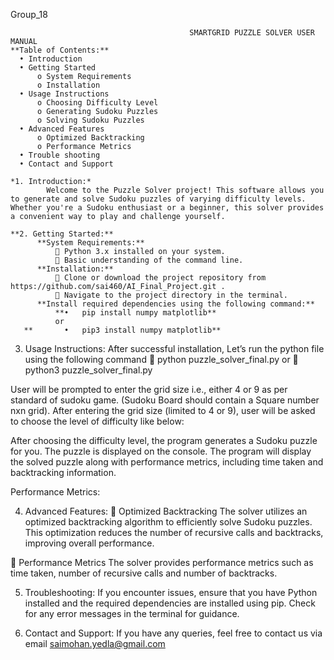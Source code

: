 Group_18

                                			SMARTGRID PUZZLE SOLVER USER MANUAL
	**Table of Contents:**
      •	Introduction
      •	Getting Started
          o	System Requirements
          o	Installation
      •	Usage Instructions
          o	Choosing Difficulty Level
          o	Generating Sudoku Puzzles
          o	Solving Sudoku Puzzles
      •	Advanced Features
          o	Optimized Backtracking
          o	Performance Metrics
      •	Trouble shooting
      •	Contact and Support

	*1. Introduction:*
      		Welcome to the Puzzle Solver project! This software allows you to generate and solve Sudoku puzzles of varying difficulty levels. Whether you're a Sudoku enthusiast or a beginner, this solver provides a convenient way to play and challenge yourself.
	
 	**2. Getting Started:**
	      **System Requirements:**
	          	Python 3.x installed on your system.
	          	Basic understanding of the command line.
	      **Installation:**
	          	Clone or download the project repository from https://github.com/sai460/AI_Final_Project.git .
	          	Navigate to the project directory in the terminal.
	      **Install required dependencies using the following command:**
	          **•	pip install numpy matplotlib**
	          or
	   **	    •	pip3 install numpy matplotlib**

3. Usage Instructions:
After successful installation, Let’s run the python file using the following command
	python puzzle_solver_final.py			or
	python3 puzzle_solver_final.py
 
User will be prompted to enter the grid size i.e., either 4 or 9 as per standard of sudoku game. (Sudoku Board should contain a Square number nxn grid).
After entering the grid size (limited to 4 or 9), user will be asked to choose the level of difficulty like below:
 

After choosing the difficulty level, the program generates a Sudoku puzzle for you.
The puzzle is displayed on the console.
The program will display the solved puzzle along with performance metrics, including time taken and backtracking information.

 
 
Performance Metrics:
 

4. Advanced Features:
	Optimized Backtracking
The solver utilizes an optimized backtracking algorithm to efficiently solve Sudoku puzzles.
This optimization reduces the number of recursive calls and backtracks, improving overall performance.

	Performance Metrics
The solver provides performance metrics such as time taken, number of recursive calls and number of backtracks.

5. Troubleshooting:
If you encounter issues, ensure that you have Python installed and the required dependencies are installed using pip.
Check for any error messages in the terminal for guidance.

6. Contact and Support:
	If you have any queries, feel free to contact us via email saimohan.yedla@gmail.com

